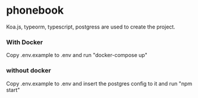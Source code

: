 # phonebook

Koa.js, typeorm, typescript, postgress are used to create the project.

### With Docker
Copy .env.example to .env and run "docker-compose up"

### without docker
Copy .env.example to .env and insert the postgres config to it and run "npm start"

